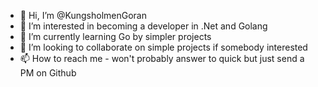 - 👋 Hi, I’m @KungsholmenGoran
- 👀 I’m interested in becoming a developer in .Net and Golang
- 🌱 I’m currently learning Go by simpler projects
- 💞️ I’m looking to collaborate on simple projects if somebody interested
- 📫 How to reach me - won't probably answer to quick but just send a PM on Github

<!---
KungsholmenGoran/KungsholmenGoran is a ✨ special ✨ repository because its `README.md` (this file) appears on your GitHub profile.
You can click the Preview link to take a look at your changes.
--->
